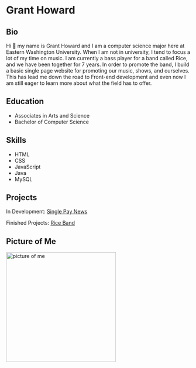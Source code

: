 # Grant Howard

## Bio

Hi 👋 my name is Grant Howard and I am a computer science major here at Eastern Washington University.
When I am not in university, I tend to focus a lot of my time on music.
I am currently a bass player for a band called Rice, and we have been together for 7 years.
In order to promote the band, I build a basic single page website for promoting our music, shows, and ourselves.
This has lead me down the road to Front-end development and even now I am still eager to learn more about what the field has to offer.

## Education

- Associates in Arts and Science
- Bachelor of Computer Science

## Skills

- HTML
- CSS
- JavaScript
- Java
- MySQL

## Projects

In Development: [Single Pay News](singlepaynew.com)

Finished Projects: [Rice Band](riceband.com)

## Picture of Me

<!-- ![Me](images/IMG_1127.JPG) -->

<img src="images/IMG_1127.JPG" alt="picture of me" style="width:300px;"/>

<!--
**Howard404/Howard404** is a ✨ _special_ ✨ repository because its `README.md` (this file) appears on your GitHub profile.

Here are some ideas to get you started:

- 🔭 I’m currently working on ...
- 🌱 I’m currently learning ...
- 👯 I’m looking to collaborate on ...
- 🤔 I’m looking for help with ...
- 💬 Ask me about ...
- 📫 How to reach me: ...
- 😄 Pronouns: ...
- ⚡ Fun fact: ...
-->
